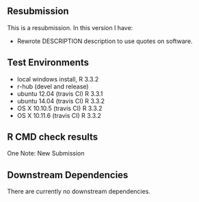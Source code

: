 ## Resubmission
This is a resubmission. In this version I have: 

* Rewrote DESCRIPTION description to use quotes on software.

## Test Environments
* local windows install, R 3.3.2
* r-hub (devel and release)
* ubuntu 12.04 (travis CI) R 3.3.1
* ubuntu 14.04 (travis CI) R 3.3.2
* OS X 10.10.5 (travis CI) R 3.3.2
* OS X 10.11.6 (travis CI) R 3.3.2

## R CMD check results
One Note: New Submission

## Downstream Dependencies
There are currently no downstream dependencies.

